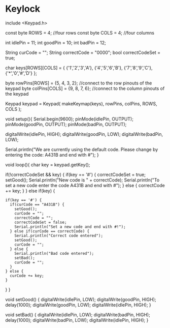 # Keylock

include <Keypad.h>

const byte ROWS = 4; //four rows
const byte COLS = 4; //four columns

int idlePin = 11;
int goodPin = 10;
int badPin = 12; 

String curCode = "";
String correctCode = "0000";
bool correctCodeSet = true;

char keys[ROWS][COLS] = {
  {'1','2','3','A'},
  {'4','5','6','B'},
  {'7','8','9','C'},
  {'*','0','#','D'}
};

byte rowPins[ROWS] = {5, 4, 3, 2}; //connect to the row pinouts of the keypad
byte colPins[COLS] = {9, 8, 7, 6}; //connect to the column pinouts of the keypad

Keypad keypad = Keypad( makeKeymap(keys), rowPins, colPins, ROWS, COLS );

void setup(){
   Serial.begin(9600);
   pinMode(idlePin, OUTPUT);
   pinMode(goodPin, OUTPUT);
   pinMode(badPin, OUTPUT);

   digitalWrite(idlePin, HIGH);
   digitalWrite(goodPin, LOW);
   digitalWrite(badPin, LOW);

   Serial.println("We are currently using the default code. Please change by entering the code: A431B and end with #");
}
  
void loop(){
  char key = keypad.getKey();
  
  if(!correctCodeSet && key) {
    if(key == '#') {
      correctCodeSet = true;
      setGood();
      Serial.println("New code is " + correctCode);
      Serial.println("To set a new code enter the code A431B and end with #");
    } else {
      correctCode += key;
    }
  } else if(key) {

    if(key == '#') {
      if(curCode == "A431B") {
        setGood();
        curCode = "";
        correctCode = "";
        correctCodeSet = false;
        Serial.println("Set a new code and end with #!");
      } else if(curCode == correctCode) {
        Serial.println("Correct code entered");
        setGood();
        curCode = "";
      } else {
        Serial.println("Bad code entered");
        setBad();
        curCode = "";
      }
    } else {
      curCode += key;
    }
  }
}

void setGood() {
  digitalWrite(idlePin, LOW);
  digitalWrite(goodPin, HIGH);
  delay(1000);
  digitalWrite(goodPin, LOW);
  digitalWrite(idlePin, HIGH);
}


void setBad() {
  digitalWrite(idlePin, LOW);
  digitalWrite(badPin, HIGH);
  delay(1000);
  digitalWrite(badPin, LOW);
  digitalWrite(idlePin, HIGH);
}
